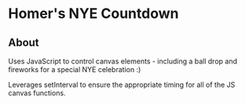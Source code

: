 # Homer's NYE Countdown

## About
Uses JavaScript to control canvas elements - including a ball drop and fireworks for a special NYE celebration :)

Leverages setInterval to ensure the appropriate timing for all of the JS canvas functions.

